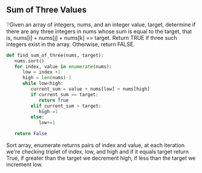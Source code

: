 ## Sum of Three Values

❔Given an array of integers, nums, and an integer value, target, determine if there are any three integers in nums whose sum is equal to the target, that is, nums[i] + nums[j] + nums[k] == target. Return TRUE if three such integers exist in the array. Otherwise, return FALSE.

```python
def find_sum_of_three(nums, target):
   nums.sort()
   for index, value in enumerate(nums):
      low = index +1
      high = len(nums)-1
      while low<high:
         current_sum = value + nums[low] + nums[high]
         if current_sum == target:
            return True
         elif current_sum > target:
            high-=1
         else:
            low+=1

   return False
```

Sort array, enumerate returns pairs of index and value, at each iteration we're checking triplet of index, low, and high and if it equals target return True, if greater than the target we decrement high, if less than the target we increment low.
